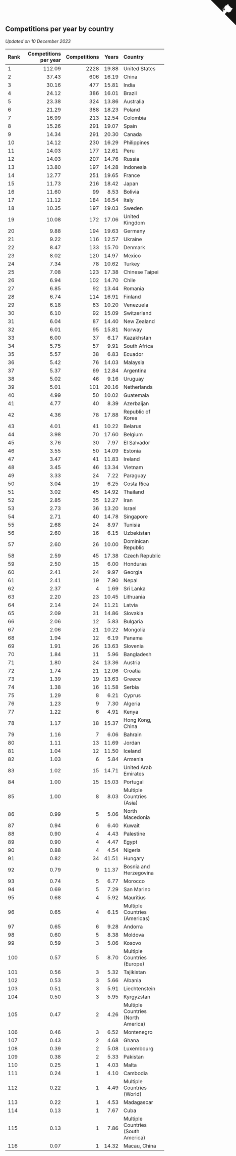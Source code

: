 ## Competitions per year by country

*Updated on 10 December 2023*

| Rank | Competitions per year | Competitions | Years | Country |
| :--- | ---: | ---: | ---: | :--- |
| 1 | 112.09 | 2228 | 19.88 | United States |
| 2 | 37.43 | 606 | 16.19 | China |
| 3 | 30.16 | 477 | 15.81 | India |
| 4 | 24.12 | 386 | 16.01 | Brazil |
| 5 | 23.38 | 324 | 13.86 | Australia |
| 6 | 21.29 | 388 | 18.23 | Poland |
| 7 | 16.99 | 213 | 12.54 | Colombia |
| 8 | 15.26 | 291 | 19.07 | Spain |
| 9 | 14.34 | 291 | 20.30 | Canada |
| 10 | 14.12 | 230 | 16.29 | Philippines |
| 11 | 14.03 | 177 | 12.61 | Peru |
| 12 | 14.03 | 207 | 14.76 | Russia |
| 13 | 13.80 | 197 | 14.28 | Indonesia |
| 14 | 12.77 | 251 | 19.65 | France |
| 15 | 11.73 | 216 | 18.42 | Japan |
| 16 | 11.60 | 99 | 8.53 | Bolivia |
| 17 | 11.12 | 184 | 16.54 | Italy |
| 18 | 10.35 | 197 | 19.03 | Sweden |
| 19 | 10.08 | 172 | 17.06 | United Kingdom |
| 20 | 9.88 | 194 | 19.63 | Germany |
| 21 | 9.22 | 116 | 12.57 | Ukraine |
| 22 | 8.47 | 133 | 15.70 | Denmark |
| 23 | 8.02 | 120 | 14.97 | Mexico |
| 24 | 7.34 | 78 | 10.62 | Turkey |
| 25 | 7.08 | 123 | 17.38 | Chinese Taipei |
| 26 | 6.94 | 102 | 14.70 | Chile |
| 27 | 6.85 | 92 | 13.44 | Romania |
| 28 | 6.74 | 114 | 16.91 | Finland |
| 29 | 6.18 | 63 | 10.20 | Venezuela |
| 30 | 6.10 | 92 | 15.09 | Switzerland |
| 31 | 6.04 | 87 | 14.40 | New Zealand |
| 32 | 6.01 | 95 | 15.81 | Norway |
| 33 | 6.00 | 37 | 6.17 | Kazakhstan |
| 34 | 5.75 | 57 | 9.91 | South Africa |
| 35 | 5.57 | 38 | 6.83 | Ecuador |
| 36 | 5.42 | 76 | 14.03 | Malaysia |
| 37 | 5.37 | 69 | 12.84 | Argentina |
| 38 | 5.02 | 46 | 9.16 | Uruguay |
| 39 | 5.01 | 101 | 20.16 | Netherlands |
| 40 | 4.99 | 50 | 10.02 | Guatemala |
| 41 | 4.77 | 40 | 8.39 | Azerbaijan |
| 42 | 4.36 | 78 | 17.88 | Republic of Korea |
| 43 | 4.01 | 41 | 10.22 | Belarus |
| 44 | 3.98 | 70 | 17.60 | Belgium |
| 45 | 3.76 | 30 | 7.97 | El Salvador |
| 46 | 3.55 | 50 | 14.09 | Estonia |
| 47 | 3.47 | 41 | 11.83 | Ireland |
| 48 | 3.45 | 46 | 13.34 | Vietnam |
| 49 | 3.33 | 24 | 7.22 | Paraguay |
| 50 | 3.04 | 19 | 6.25 | Costa Rica |
| 51 | 3.02 | 45 | 14.92 | Thailand |
| 52 | 2.85 | 35 | 12.27 | Iran |
| 53 | 2.73 | 36 | 13.20 | Israel |
| 54 | 2.71 | 40 | 14.78 | Singapore |
| 55 | 2.68 | 24 | 8.97 | Tunisia |
| 56 | 2.60 | 16 | 6.15 | Uzbekistan |
| 57 | 2.60 | 26 | 10.00 | Dominican Republic |
| 58 | 2.59 | 45 | 17.38 | Czech Republic |
| 59 | 2.50 | 15 | 6.00 | Honduras |
| 60 | 2.41 | 24 | 9.97 | Georgia |
| 61 | 2.41 | 19 | 7.90 | Nepal |
| 62 | 2.37 | 4 | 1.69 | Sri Lanka |
| 63 | 2.20 | 23 | 10.45 | Lithuania |
| 64 | 2.14 | 24 | 11.21 | Latvia |
| 65 | 2.09 | 31 | 14.86 | Slovakia |
| 66 | 2.06 | 12 | 5.83 | Bulgaria |
| 67 | 2.06 | 21 | 10.22 | Mongolia |
| 68 | 1.94 | 12 | 6.19 | Panama |
| 69 | 1.91 | 26 | 13.63 | Slovenia |
| 70 | 1.84 | 11 | 5.96 | Bangladesh |
| 71 | 1.80 | 24 | 13.36 | Austria |
| 72 | 1.74 | 21 | 12.06 | Croatia |
| 73 | 1.39 | 19 | 13.63 | Greece |
| 74 | 1.38 | 16 | 11.58 | Serbia |
| 75 | 1.29 | 8 | 6.21 | Cyprus |
| 76 | 1.23 | 9 | 7.30 | Algeria |
| 77 | 1.22 | 6 | 4.91 | Kenya |
| 78 | 1.17 | 18 | 15.37 | Hong Kong, China |
| 79 | 1.16 | 7 | 6.06 | Bahrain |
| 80 | 1.11 | 13 | 11.69 | Jordan |
| 81 | 1.04 | 12 | 11.50 | Iceland |
| 82 | 1.03 | 6 | 5.84 | Armenia |
| 83 | 1.02 | 15 | 14.71 | United Arab Emirates |
| 84 | 1.00 | 15 | 15.03 | Portugal |
| 85 | 1.00 | 8 | 8.03 | Multiple Countries (Asia) |
| 86 | 0.99 | 5 | 5.06 | North Macedonia |
| 87 | 0.94 | 6 | 6.40 | Kuwait |
| 88 | 0.90 | 4 | 4.43 | Palestine |
| 89 | 0.90 | 4 | 4.47 | Egypt |
| 90 | 0.88 | 4 | 4.54 | Nigeria |
| 91 | 0.82 | 34 | 41.51 | Hungary |
| 92 | 0.79 | 9 | 11.37 | Bosnia and Herzegovina |
| 93 | 0.74 | 5 | 6.77 | Morocco |
| 94 | 0.69 | 5 | 7.29 | San Marino |
| 95 | 0.68 | 4 | 5.92 | Mauritius |
| 96 | 0.65 | 4 | 6.15 | Multiple Countries (Americas) |
| 97 | 0.65 | 6 | 9.28 | Andorra |
| 98 | 0.60 | 5 | 8.38 | Moldova |
| 99 | 0.59 | 3 | 5.06 | Kosovo |
| 100 | 0.57 | 5 | 8.70 | Multiple Countries (Europe) |
| 101 | 0.56 | 3 | 5.32 | Tajikistan |
| 102 | 0.53 | 3 | 5.66 | Albania |
| 103 | 0.51 | 3 | 5.91 | Liechtenstein |
| 104 | 0.50 | 3 | 5.95 | Kyrgyzstan |
| 105 | 0.47 | 2 | 4.26 | Multiple Countries (North America) |
| 106 | 0.46 | 3 | 6.52 | Montenegro |
| 107 | 0.43 | 2 | 4.68 | Ghana |
| 108 | 0.39 | 2 | 5.08 | Luxembourg |
| 109 | 0.38 | 2 | 5.33 | Pakistan |
| 110 | 0.25 | 1 | 4.03 | Malta |
| 111 | 0.24 | 1 | 4.10 | Cambodia |
| 112 | 0.22 | 1 | 4.49 | Multiple Countries (World) |
| 113 | 0.22 | 1 | 4.53 | Madagascar |
| 114 | 0.13 | 1 | 7.67 | Cuba |
| 115 | 0.13 | 1 | 7.86 | Multiple Countries (South America) |
| 116 | 0.07 | 1 | 14.32 | Macau, China |


<a href="https://github.com/JustinTimeCuber/wca_statistics" class="github-corner" aria-label="View source on Github"><svg width="80" height="80" viewBox="0 0 250 250" style="fill:#151513; color:#fff; position: absolute; top: 0; border: 0; right: 0;" aria-hidden="true"><path d="M0,0 L115,115 L130,115 L142,142 L250,250 L250,0 Z"></path><path d="M128.3,109.0 C113.8,99.7 119.0,89.6 119.0,89.6 C122.0,82.7 120.5,78.6 120.5,78.6 C119.2,72.0 123.4,76.3 123.4,76.3 C127.3,80.9 125.5,87.3 125.5,87.3 C122.9,97.6 130.6,101.9 134.4,103.2" fill="currentColor" style="transform-origin: 130px 106px;" class="octo-arm"></path><path d="M115.0,115.0 C114.9,115.1 118.7,116.5 119.8,115.4 L133.7,101.6 C136.9,99.2 139.9,98.4 142.2,98.6 C133.8,88.0 127.5,74.4 143.8,58.0 C148.5,53.4 154.0,51.2 159.7,51.0 C160.3,49.4 163.2,43.6 171.4,40.1 C171.4,40.1 176.1,42.5 178.8,56.2 C183.1,58.6 187.2,61.8 190.9,65.4 C194.5,69.0 197.7,73.2 200.1,77.6 C213.8,80.2 216.3,84.9 216.3,84.9 C212.7,93.1 206.9,96.0 205.4,96.6 C205.1,102.4 203.0,107.8 198.3,112.5 C181.9,128.9 168.3,122.5 157.7,114.1 C157.9,116.9 156.7,120.9 152.7,124.9 L141.0,136.5 C139.8,137.7 141.6,141.9 141.8,141.8 Z" fill="currentColor" class="octo-body"></path></svg></a><style>.github-corner:hover .octo-arm{animation:octocat-wave 560ms ease-in-out}@keyframes octocat-wave{0%,100%{transform:rotate(0)}20%,60%{transform:rotate(-25deg)}40%,80%{transform:rotate(10deg)}}@media (max-width:500px){.github-corner:hover .octo-arm{animation:none}.github-corner .octo-arm{animation:octocat-wave 560ms ease-in-out}}</style>
